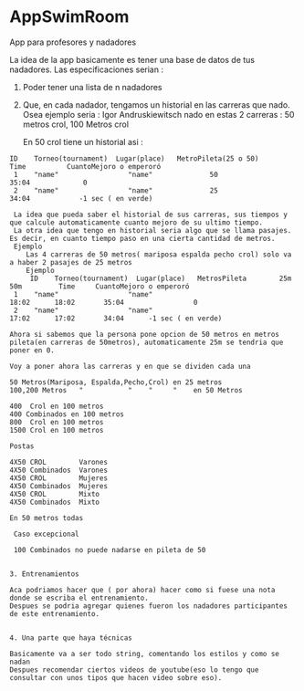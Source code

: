 # AppSwimRoom
App para profesores y nadadores

La idea de la app basicamente es tener una base de datos de tus nadadores. Las especificaciones serian :
  1. Poder tener una lista de n nadadores
  2. Que, en cada nadador, tengamos un historial en las carreras que nado. Osea ejemplo seria :
        Igor Andruskiewitsch nado en estas 2 carreras : 50 metros crol, 100 Metros crol
        
        En 50 crol tiene un historial asi :
        
        
    ID    Torneo(tournament)  Lugar(place)   MetroPileta(25 o 50)               Time          CuantoMejoro o emperoró
     1    "name"                 "name"              50                        35:04             0 
     2    "name"                 "name"              25                        34:04            -1 sec ( en verde)
     
     La idea que pueda saber el historial de sus carreras, sus tiempos y que calcule automaticamente cuanto mejoro de su ultimo tiempo.
     La otra idea que tengo en historial seria algo que se llama pasajes. Es decir, en cuanto tiempo paso en una cierta cantidad de metros.
     Ejemplo 
        Las 4 carreras de 50 metros( mariposa espalda pecho crol) solo va a haber 2 pasajes de 25 metros
        Ejemplo 
         ID    Torneo(tournament)  Lugar(place)   MetrosPileta        25m         50m         Time     CuantoMejoro o emperoró
     1    "name"                 "name"                               18:02      18:02       35:04                 0 
     2    "name"                 "name"                               17:02      17:02       34:04      -1 sec ( en verde)
    
    Ahora si sabemos que la persona pone opcion de 50 metros en metros pileta(en carreras de 50metros), automaticamente 25m se tendria que poner en 0.
    
    Voy a poner ahora las carreras y en que se dividen cada una
    
    50 Metros(Mariposa, Espalda,Pecho,Crol) en 25 metros
    100,200 Metros   "           "    "     "    en 50 Metros
    
    400  Crol en 100 metros
    400 Combinados en 100 metros
    800  Crol en 100 metros
    1500 Crol en 100 metros
    
    Postas
    
    4X50 CROL        Varones 
    4X50 Combinados  Varones
    4X50 CROL        Mujeres
    4X50 Combinados  Mujeres
    4X50 CROL        Mixto
    4X50 Combinados  Mixto
    
    En 50 metros todas 
    
     Caso excepcional 
      
     100 Combinados no puede nadarse en pileta de 50
     
    
    3. Entrenamientos
    
    Aca podriamos hacer que ( por ahora) hacer como si fuese una nota donde se escriba el entrenamiento. 
    Despues se podria agregar quienes fueron los nadadores participantes de este entrenamiento.
 
    
    4. Una parte que haya técnicas
    
    Basicamente va a ser todo string, comentando los estilos y como se nadan
    Despues recomendar ciertos videos de youtube(eso lo tengo que consultar con unos tipos que hacen video sobre eso).
    
    
    
        
